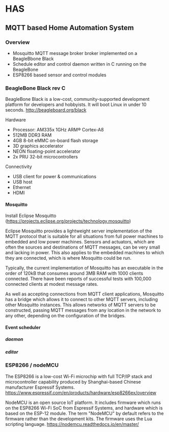 # HAS
## MQTT based Home Automation System
### Overview
* Mosquitto MQTT message broker broker implemented on a BeagleBbone Black
* Schedule editor and control daemon written in C running on the BeagleBone
* ESP8266 based sensor and control modules
### BeagleBone Black rev C 
BeagleBone Black is a low-cost, community-supported development platform for developers and hobbyists. It will boot Linux in under 10 seconds. http://beagleboard.org/black

Hardware
* Processor: AM335x 1GHz ARM® Cortex-A8
* 512MB DDR3 RAM
* 4GB 8-bit eMMC on-board flash storage
* 3D graphics accelerator
* NEON floating-point accelerator
* 2x PRU 32-bit microcontrollers

Connectivity
* USB client for power & communications
* USB host
* Ethernet
* HDMI

#### Mosquitto
Install Eclipse Mosquitto (https://projects.eclipse.org/projects/technology.mosquitto)

Eclipse Mosquitto provides a lightweight server implementation of the MQTT protocol that is suitable for all situations from full power machines to embedded and low power machines. Sensors and actuators, which are often the sources and destinations of MQTT messages, can be very small and lacking in power. This also applies to the embedded machines to which they are connected, which is where Mosquitto could be run.

Typically, the current implementation of Mosquitto has an executable in the order of 120kB that consumes around 3MB RAM with 1000 clients connected. There have been reports of successful tests with 100,000 connected clients at modest message rates.

As well as accepting connections from MQTT client applications, Mosquitto has a bridge which allows it to connect to other MQTT servers, including other Mosquitto instances. This allows networks of MQTT servers to be constructed, passing MQTT messages from any location in the network to any other, depending on the configuration of the bridges.
#### Event scheduler
##### daemon
##### editor

### ESP8266 / nodeMCU
The ESP8266 is a low-cost Wi-Fi microchip with full TCP/IP stack and microcontroller capability produced by Shanghai-based Chinese manufacturer Espressif Systems. https://www.espressif.com/en/products/hardware/esp8266ex/overview

NodeMCU is an open source IoT platform. It includes firmware which runs on the ESP8266 Wi-Fi SoC from Espressif Systems, and hardware which is based on the ESP-12 module. The term "NodeMCU" by default refers to the firmware rather than the development kits. The firmware uses the Lua scripting language. https://nodemcu.readthedocs.io/en/master/

